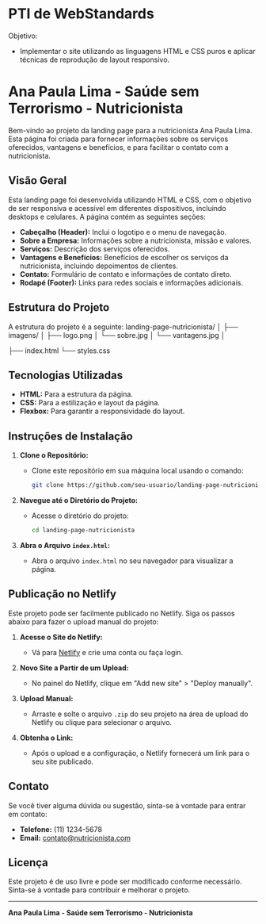 # PTI de WebStandards 

Objetivo:

- Implementar o site utilizando as linguagens HTML e CSS puros e aplicar
técnicas de reprodução de layout responsivo.

# Ana Paula Lima - Saúde sem Terrorismo - Nutricionista

Bem-vindo ao projeto da landing page para a nutricionista Ana Paula Lima. Esta página foi criada para fornecer informações sobre os serviços oferecidos, vantagens e benefícios, e para facilitar o contato com a nutricionista.

## Visão Geral

Esta landing page foi desenvolvida utilizando HTML e CSS, com o objetivo de ser responsiva e acessível em diferentes dispositivos, incluindo desktops e celulares. A página contém as seguintes seções:

- **Cabeçalho (Header):** Inclui o logotipo e o menu de navegação.
- **Sobre a Empresa:** Informações sobre a nutricionista, missão e valores.
- **Serviços:** Descrição dos serviços oferecidos.
- **Vantagens e Benefícios:** Benefícios de escolher os serviços da nutricionista, incluindo depoimentos de clientes.
- **Contato:** Formulário de contato e informações de contato direto.
- **Rodapé (Footer):** Links para redes sociais e informações adicionais.

## Estrutura do Projeto

A estrutura do projeto é a seguinte:
landing-page-nutricionista/ 
│ 
├── imagens/ │ 
      ├── logo.png │ └── sobre.jpg │ └── vantagens.jpg │ 

├── index.html 
└── styles.css


## Tecnologias Utilizadas

- **HTML:** Para a estrutura da página.
- **CSS:** Para a estilização e layout da página.
- **Flexbox:** Para garantir a responsividade do layout.

## Instruções de Instalação

1. **Clone o Repositório:**
   - Clone este repositório em sua máquina local usando o comando:
     ```sh
     git clone https://github.com/seu-usuario/landing-page-nutricionista.git
     ```

2. **Navegue até o Diretório do Projeto:**
   - Acesse o diretório do projeto:
     ```sh
     cd landing-page-nutricionista
     ```

3. **Abra o Arquivo `index.html`:**
   - Abra o arquivo `index.html` no seu navegador para visualizar a página.

## Publicação no Netlify

Este projeto pode ser facilmente publicado no Netlify. Siga os passos abaixo para fazer o upload manual do projeto:

1. **Acesse o Site do Netlify:**
   - Vá para [Netlify](https://anapaula-nutricionista.netlify.app/) e crie uma conta ou faça login.

2. **Novo Site a Partir de um Upload:**
   - No painel do Netlify, clique em "Add new site" > "Deploy manually".

3. **Upload Manual:**
   - Arraste e solte o arquivo `.zip` do seu projeto na área de upload do Netlify ou clique para selecionar o arquivo.

4. **Obtenha o Link:**
   - Após o upload e a configuração, o Netlify fornecerá um link para o seu site publicado.

## Contato

Se você tiver alguma dúvida ou sugestão, sinta-se à vontade para entrar em contato:

- **Telefone:** (11) 1234-5678
- **Email:** contato@nutricionista.com

## Licença

Este projeto é de uso livre e pode ser modificado conforme necessário. Sinta-se à vontade para contribuir e melhorar o projeto.

---

**Ana Paula Lima - Saúde sem Terrorismo - Nutricionista**